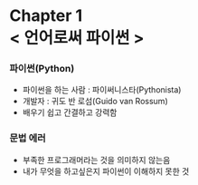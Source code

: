 Chapter 1<br/>
< 언어로써 파이썬 >
=====================


### 파이썬(Python)
- 파이썬을 하는 사람 : 파이써니스타(Pythonista)
- 개발자 : 귀도 반 로섬(Guido van Rossum)
- 배우기 쉽고 간결하고 강력함


### 문법 에러
- 부족한 프로그래머라는 것을 의미하지 않는음
- 내가 무엇을 하고싶은지 파이썬이 이해하지 못한 것
